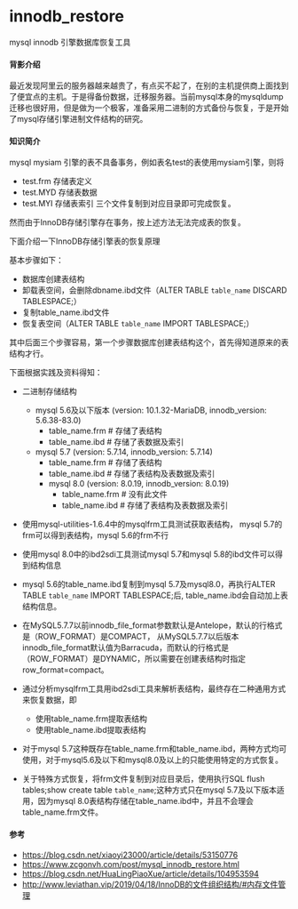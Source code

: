 # innodb_restore
mysql innodb 引擎数据库恢复工具

#### 背影介绍

最近发现阿里云的服务器越来越贵了，有点买不起了，在别的主机提供商上面找到了便宜点的主机。于是得备份数据，迁移服务器。当前mysql本身的mysqldump迁移也很好用，但是做为一个极客，准备采用二进制的方式备份与恢复，于是开始了mysql存储引擎进制文件结构的研究。

#### 知识简介

mysql mysiam 引擎的表不具备事务，例如表名test的表使用mysiam引擎，则将
* test.frm 存储表定义
* test.MYD 存储表数据
* test.MYI 存储表索引
三个文件复制到对应目录即可完成恢复。

然而由于InnoDB存储引擎存在事务，按上述方法无法完成表的恢复。

下面介绍一下InnoDB存储引擎表的恢复原理

基本步骤如下：
   * 数据库创建表结构
   * 卸载表空间，会删除dbname.ibd文件（ALTER TABLE `table_name` DISCARD TABLESPACE;）
   * 复制table_name.ibd文件
   * 恢复表空间（ALTER TABLE `table_name` IMPORT TABLESPACE;）

其中后面三个步骤容易，第一个步骤数据库创建表结构这个，首先得知道原来的表结构才行。

下面根据实践及资料得知：

* 二进制存储结构
    * mysql 5.6及以下版本 (version: 10.1.32-MariaDB, innodb_version: 5.6.38-83.0)
        * table_name.frm # 存储了表结构
        * table_name.ibd # 存储了表数据及索引
    * mysql 5.7 (version: 5.7.14, innodb_version: 5.7.14)
        * table_name.frm # 存储了表结构
        * table_name.ibd # 存储了表结构及表数据及索引
      * mysql 8.0 (version: 8.0.19, innodb_version: 8.0.19)
         * table_name.frm # 没有此文件
         * table_name.ibd # 存储了表结构及表数据及索引
         
* 使用mysql-utilities-1.6.4中的mysqlfrm工具测试获取表结构，
mysql 5.7的frm可以得到表结构，mysql 5.6的frm不行
* 使用mysql 8.0中的ibd2sdi工具测试mysql 5.7和mysql 5.8的ibd文件可以得到结构信息
* mysql 5.6的table_name.ibd复制到mysql 5.7及mysql8.0，再执行ALTER TABLE `table_name` IMPORT TABLESPACE;后, table_name.ibd会自动加上表结构信息。

* 在MySQL5.7.7以前innodb_file_format参数默认是Antelope，默认的行格式是（ROW_FORMAT）是COMPACT， 从MySQL5.7.7以后版本innodb_file_format默认值为Barracuda，而默认的行格式是（ROW_FORMAT）是DYNAMIC，所以需要在创建表结构时指定row_format=compact。

* 通过分析mysqlfrm工具用ibd2sdi工具来解析表结构，最终存在二种通用方式来恢复数据，即
    * 使用table_name.frm提取表结构
    * 使用table_name.ibd提取表结构
* 对于mysql 5.7这种既存在table_name.frm和table_name.ibd，两种方式均可使用，对于mysql5.6及以下和mysql8.0及以上的只能使用特定的方式恢复。
* 关于特殊方式恢复，将frm文件复制到对应目录后，使用执行SQL flush tables;show create table `table_name`;这种方式只在mysql 5.7及以下版本适用，因为mysql 8.0表结构存储在table_name.ibd中，并且不会理会table_name.frm文件。


#### 参考
* https://blog.csdn.net/xiaoyi23000/article/details/53150776
* https://www.zcgonvh.com/post/mysql_innodb_restore.html
* https://blog.csdn.net/HuaLingPiaoXue/article/details/104953594
* http://www.leviathan.vip/2019/04/18/InnoDB的文件组织结构/#内存文件管理